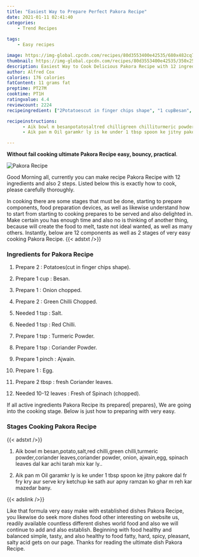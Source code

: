 ```yaml
---
title: "Easiest Way to Prepare Perfect Pakora Recipe"
date: 2021-01-11 02:41:40
categories:
    - Trend Recipes
    
tags:
    - Easy recipes

image: https://img-global.cpcdn.com/recipes/80d3553400e42535/680x482cq70/pakora-recipe-recipe-main-photo.jpg
thumbnail: https://img-global.cpcdn.com/recipes/80d3553400e42535/350x250cq70/pakora-recipe-recipe-main-photo.jpg
description: Easiest Way to Cook Delicious Pakora Recipe with 12 ingredients and 2 stages of easy cooking.
author: Alfred Cox
calories: 176 calories
fatContent: 11 grams fat
preptime: PT27M
cooktime: PT1H
ratingvalue: 4.4
reviewcount: 2224
recipeingredient: ["2Potatoescut in finger chips shape", "1 cupBesan", "1Onion chopped", "2Green Chilli Chopped", "1 tspSalt", "1 tspRed Chilli", "1 tspTurmeric Powder", "1 tspCoriander Powder", "1 pinchAjwain", "1Egg", "2 tbspfresh Coriander leaves", "10-12 leavesFresh of Spinach chopped"]

recipeinstructions: 
      - Aik bowl m besanpotatosaltred chilligreen chilliturmeric powdercoriander leavescoriander powder onion ajwainegg spinach leaves dal kar achi tarah mix kar ly 
      - Aik pan m Oil garamkr ly is ke under 1 tbsp spoon ke jitny pakore dal fr fry kry aur serve kry ketchup ke sath aur apny ramzan ko ghar m reh kar mazedar bany

---
```




**Without fail cooking ultimate Pakora Recipe easy, bouncy, practical**. 


![Pakora Recipe](https://img-global.cpcdn.com/recipes/80d3553400e42535/680x482cq70/pakora-recipe-recipe-main-photo.jpg "Pakora Recipe")




Good Morning all, currently you can make recipe Pakora Recipe with 12 ingredients and also 2 steps. Listed below this is exactly how to cook, please carefully thoroughly.

In cooking there are some stages that must be done, starting to prepare components, food preparation devices, as well as likewise understand how to start from starting to cooking prepares to be served and also delighted in. Make certain you has enough time and also no is thinking of another thing, because will create the food to melt, taste not ideal wanted, as well as many others. Instantly, below are 12 components as well as 2 stages of very easy cooking Pakora Recipe.
{{< adstxt />}}

### Ingredients for Pakora Recipe


1. Prepare 2 : Potatoes(cut in finger chips shape).

1. Prepare 1 cup : Besan.

1. Prepare 1 : Onion chopped.

1. Prepare 2 : Green Chilli Chopped.

1. Needed 1 tsp : Salt.

1. Needed 1 tsp : Red Chilli.

1. Prepare 1 tsp : Turmeric Powder.

1. Prepare 1 tsp : Coriander Powder.

1. Prepare 1 pinch : Ajwain.

1. Prepare 1 : Egg.

1. Prepare 2 tbsp : fresh Coriander leaves.

1. Needed 10-12 leaves : Fresh of Spinach (chopped).



If all active ingredients Pakora Recipe its prepared| prepares}, We are going into the cooking stage. Below is just how to preparing with very easy.

### Stages Cooking Pakora Recipe

{{< adstxt />}}


1. Aik bowl m besan,potato,salt,red chilli,green chilli,turmeric powder,coriander leaves,coriander powder, onion, ajwain,egg, spinach leaves dal kar achi tarah mix kar ly..



1. Aik pan m Oil garamkr ly is ke under 1 tbsp spoon ke jitny pakore dal fr fry kry aur serve kry ketchup ke sath aur apny ramzan ko ghar m reh kar mazedar bany.





{{< adslink />}}

Like that formula very easy make with established dishes Pakora Recipe, you likewise do seek more dishes food other interesting on website us, readily available countless different dishes world food and also we will continue to add and also establish. Beginning with food healthy and balanced simple, tasty, and also healthy to food fatty, hard, spicy, pleasant, salty acid gets on our page. Thanks for reading the ultimate dish Pakora Recipe.
